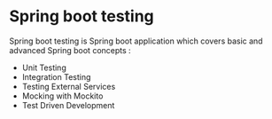 ﻿# Spring boot testing 
 
Spring boot testing is Spring boot application which 
covers basic and advanced Spring boot concepts :

- Unit Testing
- Integration Testing
- Testing External Services
- Mocking with Mockito
- Test Driven Development
